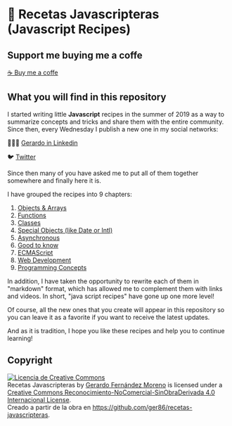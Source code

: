 # 💛 Recetas Javascripteras (Javascript Recipes)

## Support me buying me a coffe

[☕️ Buy me a coffe](https://www.buymeacoffee.com/latteandcode)

## What you will find in this repository

I started writing little **Javascript** recipes in the summer of 2019 as a way to summarize concepts and tricks and share them with the entire community. Since then, every Wednesday I publish a new one in my social networks:

🧑🏼‍💻 [Gerardo in Linkedin](https://www.linkedin.com/in/gerardofernandezmoreno/)

🐦 [Twitter](https://twitter.com/latteandcode)

Since then many of you have asked me to put all of them together somewhere and finally here it is.

I have grouped the recipes into 9 chapters:

1. [Objects & Arrays](https://github.com/ger86/recetas-javascripteras/tree/master/1.%20Objects%20%26%20Arrays)
2. [Functions](https://github.com/ger86/recetas-javascripteras/tree/master/2.%20Functions)
3. [Classes](https://github.com/ger86/recetas-javascripteras/tree/master/3.%20Classes)
4. [Special Objects (like Date or Intl)](https://github.com/ger86/recetas-javascripteras/tree/master/4.%20Special%20Objects)
5. [Asynchronous](https://github.com/ger86/recetas-javascripteras/tree/master/5.%20Asynchronous)
6. [Good to know](https://github.com/ger86/recetas-javascripteras/tree/master/6.%20Good%20to%20know)
7. [ECMAScript](https://github.com/ger86/recetas-javascripteras/tree/master/7.%20ECMAScript)
8. [Web Development](https://github.com/ger86/recetas-javascripteras/tree/master/8.%20Web%20Development)
9. [Programming Concepts](https://github.com/ger86/recetas-javascripteras/tree/master/9.%20Programming%20Concepts)

In addition, I have taken the opportunity to rewrite each of them in "markdown" format, which has allowed me to complement them with links and videos. In short, "java script recipes" have gone up one more level!

Of course, all the new ones that you create will appear in this repository so you can leave it as a favorite if you want to receive the latest updates.

And as it is tradition, I hope you like these recipes and help you to continue learning!

## Copyright

<a rel="license" href="http://creativecommons.org/licenses/by-nc-nd/4.0/"><img alt="Licencia de Creative Commons" style="border-width:0" src="https://i.creativecommons.org/l/by-nc-nd/4.0/88x31.png" /></a><br /><span xmlns:dct="http://purl.org/dc/terms/" href="http://purl.org/dc/dcmitype/Text" property="dct:title" rel="dct:type">Recetas Javascripteras</span> by <a xmlns:cc="http://creativecommons.org/ns#" href="https://github.com/ger86/recetas-javascripteras" property="cc:attributionName" rel="cc:attributionURL">Gerardo Fernández Moreno</a> is licensed under a <a rel="license" href="http://creativecommons.org/licenses/by-nc-nd/4.0/">Creative Commons Reconocimiento-NoComercial-SinObraDerivada 4.0 Internacional License</a>.<br />Creado a partir de la obra en <a xmlns:dct="http://purl.org/dc/terms/" href="https://github.com/ger86/recetas-javascripteras" rel="dct:source">https://github.com/ger86/recetas-javascripteras</a>.
